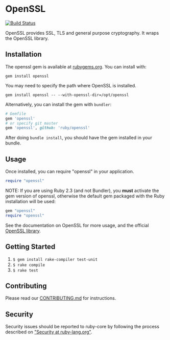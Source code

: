 # OpenSSL

[![Build Status](https://travis-ci.org/ruby/openssl.svg?branch=master)](https://travis-ci.org/ruby/openssl)

OpenSSL provides SSL, TLS and general purpose cryptography. It wraps the
OpenSSL library.

## Installation

The openssl gem is available at [rubygems.org](https://rubygems.org/gems/openssl).
You can install with:

```
gem install openssl
```

You may need to specify the path where OpenSSL is installed.

```
gem install openssl -- --with-openssl-dir=/opt/openssl
```

Alternatively, you can install the gem with `bundler`:

```ruby
# Gemfile
gem 'openssl'
# or specify git master
gem 'openssl', github: 'ruby/openssl'
```

After doing `bundle install`, you should have the gem installed in your bundle.

## Usage

Once installed, you can require "openssl" in your application.

```ruby
require "openssl"
```

NOTE: If you are using Ruby 2.3 (and not Bundler), you **must** activate the
gem version of openssl, otherwise the default gem packaged with the Ruby
installation will be used:

```ruby
gem "openssl"
require "openssl"
```

See the documentation on OpenSSL for more usage,
and the official [OpenSSL library](http://www.openssl.org/).

## Getting Started

1. `$ gem install rake-compiler test-unit`
2. `$ rake compile`
3. `$ rake test`

## Contributing

Please read our [CONTRIBUTING.md] for instructions.

## Security

Security issues should be reported to ruby-core by following the process
described on ["Security at ruby-lang.org"](https://www.ruby-lang.org/en/security/).


[CONTRIBUTING.md]: https://github.com/ruby/openssl/tree/master/CONTRIBUTING.md
